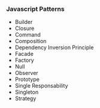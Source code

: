 ### Javascript Patterns

* Builder
* Closure
* Command
* Composition
* Dependency Inversion Principle
* Facade 
* Factory 
* Null
* Observer
* Prototype
* Single Responsability
* Singleton
* Strategy
